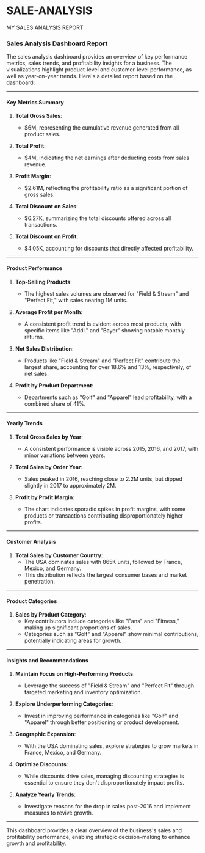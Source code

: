 # SALE-ANALYSIS
MY SALES ANALYSIS REPORT
### Sales Analysis Dashboard Report

The sales analysis dashboard provides an overview of key performance metrics, sales trends, and profitability insights for a business. The visualizations highlight product-level and customer-level performance, as well as year-on-year trends. Here's a detailed report based on the dashboard:

---

#### **Key Metrics Summary**
1. **Total Gross Sales**:  
   - $6M, representing the cumulative revenue generated from all product sales.

2. **Total Profit**:  
   - $4M, indicating the net earnings after deducting costs from sales revenue.

3. **Profit Margin**:  
   - $2.61M, reflecting the profitability ratio as a significant portion of gross sales.

4. **Total Discount on Sales**:  
   - $6.27K, summarizing the total discounts offered across all transactions.

5. **Total Discount on Profit**:  
   - $4.05K, accounting for discounts that directly affected profitability.

---

#### **Product Performance**
1. **Top-Selling Products**:
   - The highest sales volumes are observed for "Field & Stream" and "Perfect Fit," with sales nearing 1M units.
   
2. **Average Profit per Month**:  
   - A consistent profit trend is evident across most products, with specific items like "Addl." and "Bayer" showing notable monthly returns.

3. **Net Sales Distribution**:  
   - Products like "Field & Stream" and "Perfect Fit" contribute the largest share, accounting for over 18.6% and 13%, respectively, of net sales.

4. **Profit by Product Department**:  
   - Departments such as "Golf" and "Apparel" lead profitability, with a combined share of 41%.

---

#### **Yearly Trends**
1. **Total Gross Sales by Year**:  
   - A consistent performance is visible across 2015, 2016, and 2017, with minor variations between years.

2. **Total Sales by Order Year**:  
   - Sales peaked in 2016, reaching close to 2.2M units, but dipped slightly in 2017 to approximately 2M.

3. **Profit by Profit Margin**:  
   - The chart indicates sporadic spikes in profit margins, with some products or transactions contributing disproportionately higher profits.

---

#### **Customer Analysis**
1. **Total Sales by Customer Country**:  
   - The USA dominates sales with 865K units, followed by France, Mexico, and Germany.
   - This distribution reflects the largest consumer bases and market penetration.

---

#### **Product Categories**
1. **Sales by Product Category**:  
   - Key contributors include categories like "Fans" and "Fitness," making up significant proportions of sales.
   - Categories such as "Golf" and "Apparel" show minimal contributions, potentially indicating areas for growth.

---

#### **Insights and Recommendations**
1. **Maintain Focus on High-Performing Products**:
   - Leverage the success of "Field & Stream" and "Perfect Fit" through targeted marketing and inventory optimization.

2. **Explore Underperforming Categories**:
   - Invest in improving performance in categories like "Golf" and "Apparel" through better positioning or product development.

3. **Geographic Expansion**:  
   - With the USA dominating sales, explore strategies to grow markets in France, Mexico, and Germany.

4. **Optimize Discounts**:
   - While discounts drive sales, managing discounting strategies is essential to ensure they don't disproportionately impact profits.

5. **Analyze Yearly Trends**:
   - Investigate reasons for the drop in sales post-2016 and implement measures to revive growth.

---

This dashboard provides a clear overview of the business's sales and profitability performance, enabling strategic decision-making to enhance growth and profitability.
